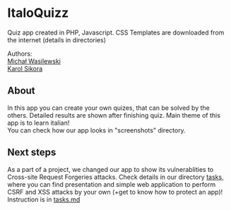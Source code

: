 # ItaloQuizz

Quiz app created in PHP, Javascript. CSS Templates are downloaded from the internet (details in directories) <br />

Authors: <br />
[Michał Wasilewski](https://github.com/miwasil) <br />
[Karol Sikora](https://github.com/kasikora)

## About

In this app you can create your own quizes, that can be solved by the others. Detailed results are shown after finishing quiz. Main theme of this app is to learn italian! <br />
You can check how our app looks in "screenshots" directory.

## Next steps

As a part of a project, we changed our app to show its vulnerablities to Cross-site Request Forgeries attacks.
Check details in our directory [tasks](https://github.com/miwasil/ItaloQuizz/tree/main/tasks), where you can find presentation and simple web application to perform CSRF and XSS attacks by your own (+get to know how to protect an app)!
Instruction is in [tasks.md](https://github.com/miwasil/ItaloQuizz/blob/main/tasks/tasks.md)
